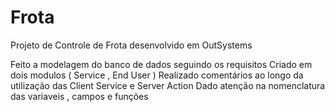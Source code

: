 # Frota
Projeto de  Controle  de  Frota desenvolvido em OutSystems 

Feito a  modelagem do banco de dados  seguindo  os  requisitos 
Criado  em  dois  modulos ( Service , End User )
Realizado  comentários  ao  longo da utilização  das  Client Service e  Server  Action
Dado  atenção  na  nomenclatura das  variaveis , campos e  funções
